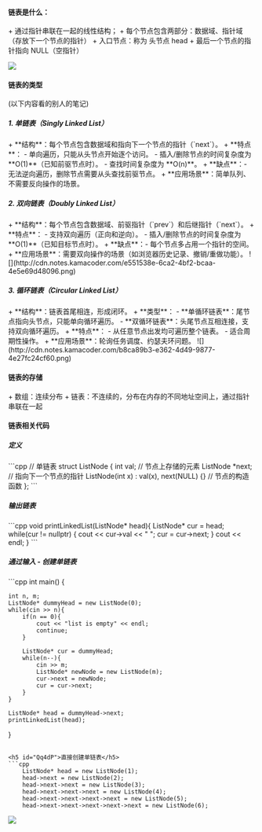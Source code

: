 <h4 id="spOa6">链表是什么：</h4>
+ 通过指针串联在一起的线性结构；
+ 每个节点包含两部分：数据域、指针域（存放下一个节点的指针）
+ 入口节点：称为 头节点 head
+ 最后一个节点的指针指向 NULL（空指针）

![](http://cdn.notes.kamacoder.com/6051919a-08a2-4189-9f60-9c96edce14cb.png)

<h4 id="zjhZ6">链表的类型</h4>
(以下内容看的别人的笔记)

<h5 id="jLNI3">1. 单链表（Singly Linked List）</h5>
+ **结构**：每个节点包含数据域和指向下一个节点的指针（`next`）。
+ **特点**：
    - 单向遍历，只能从头节点开始逐个访问。
    - 插入/删除节点的时间复杂度为 **O(1)**（已知前驱节点时）。
    - 查找时间复杂度为 **O(n)**。
+ **缺点**：- 无法逆向遍历，删除节点需要从头查找前驱节点。
+ **应用场景**：简单队列、不需要反向操作的场景。

<h5 id="zKvQW">2. 双向链表（Doubly Linked List）</h5>
+ **结构**：每个节点包含数据域、前驱指针（`prev`）和后继指针（`next`）。
+ **特点**：
    - 支持双向遍历（正向和逆向）。
    - 插入/删除节点的时间复杂度为 **O(1)**（已知目标节点时）。
+ **缺点**：- 每个节点多占用一个指针的空间。
+ **应用场景**：需要双向操作的场景（如浏览器历史记录、撤销/重做功能）。  
![](http://cdn.notes.kamacoder.com/e551538e-6ca2-4bf2-bcaa-4e5e69d48096.png)

<h5 id="ZaDdn">3. 循环链表（Circular Linked List）</h5>
+ **结构**：链表首尾相连，形成闭环。
+ **类型**：
    - **单循环链表**：尾节点指向头节点，只能单向循环遍历。
    - **双循环链表**：头尾节点互相连接，支持双向循环遍历。
+ **特点**：
    - 从任意节点出发均可遍历整个链表。
    - 适合周期性操作。
+ **应用场景**：轮询任务调度、约瑟夫环问题。  
![](http://cdn.notes.kamacoder.com/b8ca89b3-e362-4d49-9877-4e27fc24cf60.png)

<h4 id="R56En">链表的存储</h4>
+ 数组：连续分布
+ 链表：不连续的，分布在内存的不同地址空间上，通过指针串联在一起

<h4 id="CYMUl">链表相关代码</h4>
<h5 id="Ql73u">定义</h5>
```cpp
// 单链表
struct ListNode {
    int val;  // 节点上存储的元素
    ListNode *next;  // 指向下一个节点的指针
    ListNode(int x) : val(x), next(NULL) {}  // 节点的构造函数
};
```

<h5 id="IlsNN">输出链表</h5>
```cpp
void printLinkedList(ListNode* head){
    ListNode* cur = head;
    while(cur != nullptr) {
        cout << cur->val << " ";
        cur = cur->next;
    }
    cout << endl;
}
```

<h5 id="jQe3p">通过输入 - 创建单链表</h5>
```cpp
int main() {
    
    int n, m;
    ListNode* dummyHead = new ListNode(0);
    while(cin >> n){
        if(n == 0){
            cout << "list is empty" << endl;
            continue;
        }

        ListNode* cur = dummyHead;
        while(n--){
            cin >> m;
            ListNode* newNode = new ListNode(m);
            cur->next = newNode;
            cur = cur->next;
        }
    }

    ListNode* head = dummyHead->next;
    printLinkedList(head);
}
```

<h5 id="Qq4dP">直接创建单链表</h5>
```cpp
    ListNode* head = new ListNode(1);
    head->next = new ListNode(2);
    head->next->next = new ListNode(3);
    head->next->next->next = new ListNode(4);
    head->next->next->next->next = new ListNode(5);
    head->next->next->next->next->next = new ListNode(6);
```







![](http://cdn.notes.kamacoder.com/8fec0e2f-95ab-4b3a-82cf-bc7adb304963.png)

